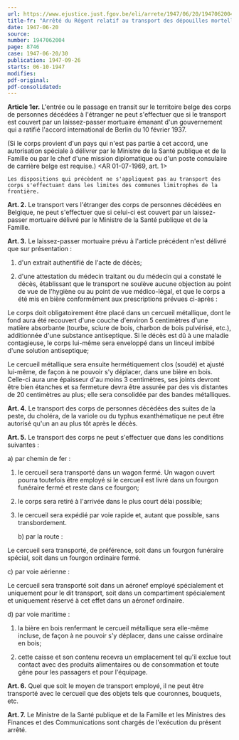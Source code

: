 ```yaml
---
url: https://www.ejustice.just.fgov.be/eli/arrete/1947/06/20/1947062004/justel
title-fr: "Arrêté du Régent relatif au transport des dépouilles mortelles."
date: 1947-06-20
source:
number: 1947062004
page: 8746
case: 1947-06-20/30
publication: 1947-09-26
starts: 06-10-1947
modifies:
pdf-original:
pdf-consolidated:
---
```


**Article 1er.** L'entrée ou le passage en transit sur le territoire belge des corps de personnes décédées à l'étranger ne peut s'effectuer que si le transport est couvert par un laissez-passer mortuaire émanant d'un gouvernement qui a ratifié l'accord international de Berlin du 10 février 1937.

(Si le corps provient d'un pays qui n'est pas partie à cet accord, une autorisation spéciale à délivrer par le Ministre de la Santé publique et de la Famille ou par le chef d'une mission diplomatique ou d'un poste consulaire de carrière belge est requise.) <AR 01-07-1969, art. 1>

`Les dispositions qui précèdent ne s'appliquent pas au transport des corps s'effectuant dans les limites des communes limitrophes de la frontière.`

**Art. 2.** Le transport vers l'étranger des corps de personnes décédées en Belgique, ne peut s'effectuer que si celui-ci est couvert par un laissez-passer mortuaire délivré par le Ministre de la Santé publique et de la Famille.

**Art. 3.** Le laissez-passer mortuaire prévu à l'article précédent n'est délivré que sur présentation :

1. d'un extrait authentifié de l'acte de décès;

2. d'une attestation du médecin traitant ou du médecin qui a constaté le décès, établissant que le transport ne soulève aucune objection au point de vue de l'hygiène ou au point de vue médico-légal, et que le corps a été mis en bière conformément aux prescriptions prévues ci-après :

Le corps doit obligatoirement être placé dans un cercueil métallique, dont le fond aura été recouvert d'une couche d'environ 5 centimètres d'une matière absorbante (tourbe, sciure de bois, charbon de bois pulvérisé, etc.), additionnée d'une substance antiseptique. Si le décès est dû à une maladie contagieuse, le corps lui-même sera enveloppé dans un linceul imbibé d'une solution antiseptique;

Le cercueil métallique sera ensuite hermétiquement clos (soudé) et ajusté lui-même, de façon à ne pouvoir s'y déplacer, dans une bière en bois. Celle-ci aura une épaisseur d'au moins 3 centimètres, ses joints devront être bien étanches et sa fermeture devra être assurée par des vis distantes de 20 centimètres au plus; elle sera consolidée par des bandes métalliques.

**Art. 4.** Le transport des corps de personnes décédées des suites de la peste, du choléra, de la variole ou du typhus exanthématique ne peut être autorisé qu'un an au plus tôt après le décès.

**Art. 5.** Le transport des corps ne peut s'effectuer que dans les conditions suivantes :

   a) par chemin de fer :

1. le cercueil sera transporté dans un wagon fermé. Un wagon ouvert pourra toutefois être employé si le cercueil est livré dans un fourgon funéraire fermé et reste dans ce fourgon;

2. le corps sera retiré à l'arrivée dans le plus court délai possible;

3. le cercueil sera expédié par voie rapide et, autant que possible, sans transbordement.

   b) par la route :

Le cercueil sera transporté, de préférence, soit dans un fourgon funéraire spécial, soit dans un fourgon ordinaire fermé.

   c) par voie aérienne :

Le cercueil sera transporté soit dans un aéronef employé spécialement et uniquement pour le dit transport, soit dans un compartiment spécialement et uniquement réservé à cet effet dans un aéronef ordinaire.

   d) par voie maritime :

1. la bière en bois renfermant le cercueil métallique sera elle-même incluse, de façon à ne pouvoir s'y déplacer, dans une caisse ordinaire en bois;

2. cette caisse et son contenu recevra un emplacement tel qu'il exclue tout contact avec des produits alimentaires ou de consommation et toute gêne pour les passagers et pour l'équipage.

**Art. 6.** Quel que soit le moyen de transport employé, il ne peut être transporté avec le cercueil que des objets tels que couronnes, bouquets, etc.

**Art. 7.** Le Ministre de la Santé publique et de la Famille et les Ministres des Finances et des Communications sont chargés de l'exécution du présent arrêté.
